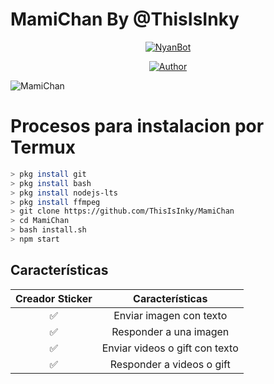 # MamiChan By @ThisIsInky

<p align="center">
<a href="#"><img title="NyanBot" src="https://img.shields.io/badge/👾MamiChan | ThisIsInky👾-black?colorA=%23ff0000&colorB=%23000000&style=for-the-badge"></a>
</p>
<p align="center">
<a href="https://github.com/ThisIsInky"><img title="Author" src="https://img.shields.io/badge/Author-ThisIsInky-red.svg?style=for-the-badge&logo=github"></a>
</p>

![MamiChan](https://github.com/ThisIsInky/MamiChan/blob/main/media/image/menu.jpg)

# Procesos para instalacion por Termux

```bash
> pkg install git
> pkg install bash
> pkg install nodejs-lts
> pkg install ffmpeg
> git clone https://github.com/ThisIsInky/MamiChan
> cd MamiChan
> bash install.sh
> npm start
```

## Características

| Creador Sticker |                Características           |
| :-----------: | :--------------------------------: |
|       ✅       | Enviar imagen con texto          |
|       ✅       | Responder a una imagen                    |
|       ✅       | Enviar videos o gift con texto   |
|       ✅       | Responder a videos o gift   |
